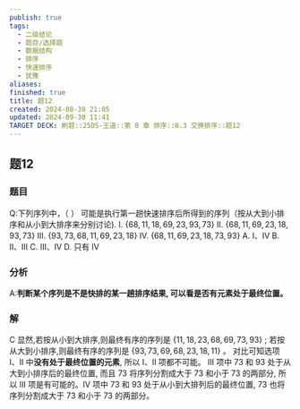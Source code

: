 ```yaml
---
publish: true
tags:
  - 二级结论
  - 题目/选择题
  - 数据结构
  - 排序
  - 快速排序
  - 犹豫
aliases: 
finished: true
title: 题12
created: 2024-08-30 21:05
updated: 2024-09-30 11:41
TARGET DECK: 刷题::25DS-王道::第 8 章 排序::8.3 交换排序::题12
---
```

## 题12
### 题目
Q:下列序列中，（ ） 可能是执行第一趟快速排序后所得到的序列（按从大到小排序和从小到大排序来分别讨论).
I. $\{ {68},{11},{18},{69},{23},{93},{73}\}$ II. $\{ {68},{11},{69},{23},{18},{93},{73}\}$
III. $\{ {93},{73},{68},{11},{69},{23},{18}\}$ IV. $\{ {68},{11},{69},{23},{18},{73},{93}\}$
A. I、IV B. II、III C. III、IV D. 只有 IV
### 分析
A:**判断某个序列是不是快排的某一趟排序结果, 可以看是否有元素处于最终位置。**
### 解
C
显然,若按从小到大排序,则最终有序的序列是 $\{ {11},{18},{23},{68},{69},{73},{93}\}$ ; 
若按从大到小排序,则最终有序的序列是 $\{ {93},{73},{69},{68},{23},{18},{11}\}$ 。
对比可知选项 I、II 中**没有处于最终位置的元素**, 所以 I、II 项都不可能。
III 项中 73 和 93 处于从大到小排序后的最终位置, 而且 73 将序列分割成大于 73 和小于 73 的两部分, 所以 III 项是有可能的。IV 项中 73 和 93 处于从小到大排列后的最终位置, 73 也将序列分割成大于 73 和小于 73 的两部分。


